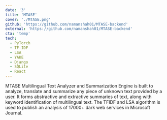 ```yaml
---
date: '3'
title: 'MTASE'
cover: './MTASE.png'
github: 'https://github.com/namanshah01/MTASE-backend'
external: 'https://github.com/namanshah01/MTASE-backend'
cta: 'temp'
tech:
  - PyTorch
  - TF-IDF
  - LSA
  - YAKE
  - Django
  - SQLite
  - React
---
```


MTASE Multilingual Text Analyzer and Summarization Engine is built to analyze, translate and summarize any piece of unknown text provided by a user. It forms abstractive and extractive summaries of text, along with keyword identification of multilingual text. The TFIDF and LSA algorithm is used to publish an analysis of 17000+ dark web services in Microsoft Journal.

